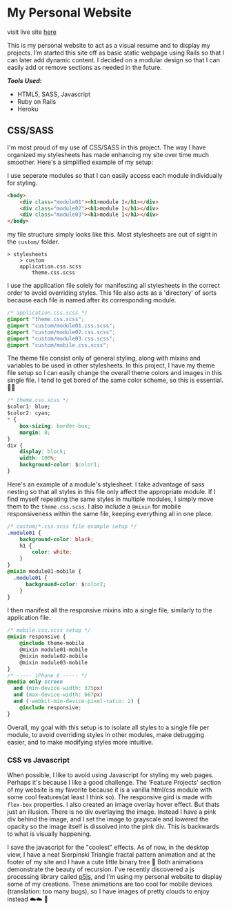 # My Personal Website

visit live site [here](http://melissamartinez.me)

This is my personal website to act as a visual resume and to display my projects. I’m started this site off as basic static webpage using Rails so that I can later add dynamic content. I decided on a modular design so that I can easily add or remove sections as needed in the future.   

***Tools Used:***
-	HTML5, SASS, Javascript
-	Ruby on Rails
-	Heroku



## CSS/SASS

I'm most proud of my use of CSS/SASS in this project. The way I have organized my stylesheets has made enhancing my site over time much smoother. Here's a simplified example of my setup:

 I use seperate modules so that I can easily access each module individually for styling.
```html
<body>
	<div class="module01"><h1>module 1</h1></div>
	<div class="module02"><h1>module 1</h1></div>
	<div class="module03"><h1>module 1</h1></div>
</body>
```

my file structure simply looks like this. Most stylesheets are out of sight in the `custom/` folder.
```
> stylesheets
	> custom
	application.css.scss
    	theme.css.scss
```


I use the application file solely for manifesting all stylesheets in the correct order to avoid overriding styles. This file also acts as a 'directory' of sorts because each file is named after its corresponding module.  
```css
/* application.css.scss */
@import "theme.css.scss";
@import "custom/module01.css.scss";
@import "custom/module02.css.scss";
@import "custom/module03.css.scss";
@import "custom/mobile.css.scss";
```

The theme file consist only of general styling, along with mixins and variables to be used in other stylesheets. In this project, I have my theme file setup so I can easily change the overall theme colors and images in this single file. I tend to get bored of the same color scheme, so this is essential. 🤷🏻‍
```css
/* theme.css.scss */
$color1: blue;
$color2: cyan;
* {
	box-sizing: border-box;
	margin: 0;
}
div {
    display: block;
    width: 100%;
    background-color: $color1;
}
```

Here's an example of a module's stylesheet. I take advantage of sass nesting so that all styles in this file only affect the appropriate module. If I find myself repeating the same styles in multiple modules, I simply move them to the `theme.css.scss`. I also include a `@mixin` for mobile responsiveness within the same file, keeping everything all in one place.

```css
/* custom/*.css.scss file example setup */
.module01 {
    background-color: black;
    h1 {
    	color: white;
    }
}
@mixin module01-mobile {
  .module01 {
      background-color: $color2;
    }    
}
```

I then manifest all the responsive mixins into a single file, similarly to the application file.  
```css
/* mobile.css.scss setup */
@mixin responsive {
    @include theme-mobile
    @mixin module01-mobile
    @mixin module02-mobile
    @mixin module03-mobile
}
/* ----- iPhone 6 ----- */
@media only screen
  and (min-device-width: 375px)
  and (max-device-width: 667px)
  and (-webkit-min-device-pixel-ratio: 2) {
    @include responsive;
}

```
Overall, my goal with this setup is to isolate all styles to a single file per module, to avoid overriding styles in other modules, make debugging easier, and to make modifying styles more intuitive.   

### CSS vs Javascript
When possible, I like to avoid using Javascript for styling my web pages. Perhaps it's because I like a good challenge. The 'Feature Projects' section of my website is my favorite because it is a vanilla html/css module with some cool features(at least I think so). The responsive gird is made with `flex-box` properties. I also created an image overlay hover effect. But thats just an illusion. There is no div overlaying the image. Instead I have a pink div behind the image, and I set the image to grayscale and lowered the opacity so the image itself is dissolved into the pink div. This is backwards to what is visually happening.

I save the javascript for the "coolest" effects. As of now, in the desktop view, I have a neat Sierpinski Triangle fractal pattern animation and at the footer of my site and I have a cute little binary tree 🌲 Both animations demonstrate the beauty of recursion. I've recently discovered a js processing library called [p5js](https://github.com/processing/p5.js?files=1), and I'm using my personal website to display some of my creations. These animations are too cool for mobile devices (translation: too many bugs), so I have images of pretty clouds to enjoy instead ☁️☁️ 📱  
